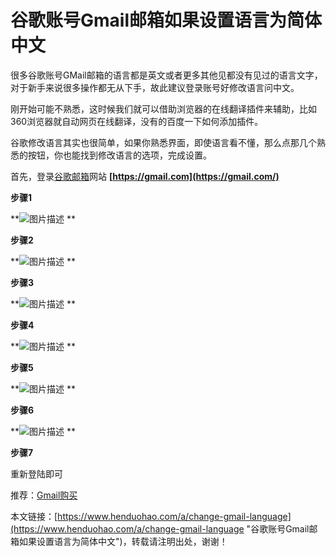 # 谷歌账号Gmail邮箱如果设置语言为简体中文
很多谷歌账号GMail邮箱的语言都是英文或者更多其他见都没有见过的语言文字，对于新手来说很多操作都无从下手，故此建议登录账号好修改语言问中文。

刚开始可能不熟悉，这时候我们就可以借助浏览器的在线翻译插件来辅助，比如360浏览器就自动网页在线翻译，没有的百度一下如何添加插件。

谷歌修改语言其实也很简单，如果你熟悉界面，即使语言看不懂，那么点那几个熟悉的按钮，你也能找到修改语言的选项，完成设置。

首先，登录[谷歌邮箱](https://www.henduohao.com/tag/google-mail "谷歌邮箱是Google的免费网络邮件服务，也是世界上用户量最多的邮箱。")网站 **[https://gmail.com](https://gmail.com/)**

**步骤1**

**![图片描述](https://p3-juejin.byteimg.com/tos-cn-i-k3u1fbpfcp/9fe9dcd10e254e6d8ad6200d8492cbeb~tplv-k3u1fbpfcp-zoom-1.image)
**

**步骤2**

**![图片描述](https://p3-juejin.byteimg.com/tos-cn-i-k3u1fbpfcp/7d091649b2774161b9be2e3e0db3df0f~tplv-k3u1fbpfcp-zoom-1.image)
**

**步骤3**

**![图片描述](https://p3-juejin.byteimg.com/tos-cn-i-k3u1fbpfcp/9d97acd7d17a40e3a3158244f44eefd7~tplv-k3u1fbpfcp-zoom-1.image)
**

**步骤4**

**![图片描述](https://p3-juejin.byteimg.com/tos-cn-i-k3u1fbpfcp/40c26fe5c9fe4e37b8969ece4652d4a8~tplv-k3u1fbpfcp-zoom-1.image)
**

**步骤5**

**![图片描述](https://p3-juejin.byteimg.com/tos-cn-i-k3u1fbpfcp/105f16888a354d7c862c75143d814f53~tplv-k3u1fbpfcp-zoom-1.image)
**

**步骤6**

**![图片描述](https://p3-juejin.byteimg.com/tos-cn-i-k3u1fbpfcp/52404be6706a43b1850c73f1680bd324~tplv-k3u1fbpfcp-zoom-1.image)
**

**步骤7**

重新登陆即可

推荐：[Gmail购买](https://www.henduohao.com/tag/buy-gmail "Gmail邮箱购买 谷歌邮箱购买 Gmail购买 Google账号购买")

本文链接：[https://www.henduohao.com/a/change-gmail-language](https://www.henduohao.com/a/change-gmail-language "谷歌账号Gmail邮箱如果设置语言为简体中文")，转载请注明出处，谢谢！